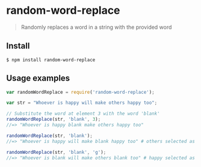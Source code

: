 # random-word-replace

> Randomly replaces a word in a string with the provided word

## Install

```
$ npm install random-word-replace
```

## Usage examples

```js
var randomWordReplace = require('random-word-replace');

var str = "Whoever is happy will make others happy too"; 

// Substitute the word at element 3 with the word 'blank'
randomWordReplace(str, 'blank', 3);
//=> "Whoever is happy blank make others happy too"

randomWordReplace(str, 'blank');
//=> "Whoever is happy will make blank happy too" # others selected as random word

randomWordReplace(str, 'blank', 'g');
//=> "Whoever is blank will make others blank too" # happy selected as random word

```

